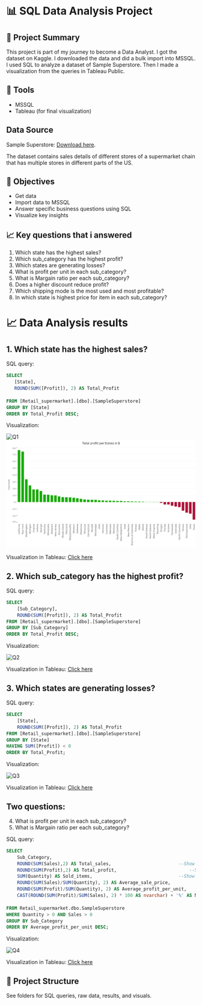 # 📊 SQL Data Analysis Project

## 🧠 Project Summary
This project is part of my journey to become a Data Analyst. I got the dataset on Kaggle. I downloaded the data and did a bulk import into MSSQL. I used SQL to analyze a dataset of Sample Superstore. Then I made a visualization from the queries in Tableau Public.

## 🔧 Tools
- MSSQL
- Tableau (for final visualization)

## Data Source
Sample Superstore: [Download here](https://www.kaggle.com/datasets/roopacalistus/superstore).

The dataset contains sales details of different stores of a supermarket chain that has multiple stores in different parts of the US.

## 📌 Objectives
- Get data
- Import data to MSSQL
- Answer specific business questions using SQL
- Visualize key insights

## 📈 Key questions that i answered
1. Which state has the highest sales?
2. Which sub_category has the highest profit?
3. Which states are generating losses?
4. What is profit per unit in each sub_category?
5. What is Margain ratio per each sub_category?
6. Does a higher discount reduce profit?
7. Which shipping mode is the most used and most profitable?
8. In which state is highest price for item in each sub_category?

# 📈 Data Analysis results
## 1. Which state has the highest sales?
SQL query:
```sql
SELECT
   [State],
   ROUND(SUM([Profit]), 2) AS Total_Profit

FROM [Retail_supermarket].[dbo].[SampleSuperstore]
GROUP BY [State]
ORDER BY Total_Profit DESC;
```
Visualization:

![Q1](https://github.com/user-attachments/assets/aff8f981-ca43-46bb-9e09-09a63031ef6d)
[![Q1](Q1.png)](Q1.png)

Visualization in Tableau: 
[Click here](https://public.tableau.com/app/profile/denis.struna/viz/Question1_17492323532630/Q1)

## 2. Which sub_category has the highest profit?
SQL query:
```sql
SELECT
	[Sub_Category],
	ROUND(SUM([Profit]), 2) AS Total_Profit
FROM [Retail_supermarket].[dbo].[SampleSuperstore]
GROUP BY [Sub_Category]
ORDER BY Total_Profit DESC;
```
Visualization:

![Q2](https://github.com/user-attachments/assets/0ee070cb-afd6-415a-8a2c-a16f5567b1bb)


Visualization in Tableau: 
[Click here](https://public.tableau.com/app/profile/denis.struna/viz/Question2_17492332552080/Q2?publish=yes)

## 3. Which states are generating losses?
SQL query:
```sql
SELECT
	[State],
	ROUND(SUM([Profit]), 2) AS Total_Profit
FROM [Retail_supermarket].[dbo].[SampleSuperstore]
GROUP BY [State]
HAVING SUM([Profit]) < 0
ORDER BY Total_Profit;
```
Visualization:

![Q3](https://github.com/user-attachments/assets/28b49a5d-d00e-4d0b-83fd-b89015327935)

Visualization in Tableau: 
[Click here](https://public.tableau.com/app/profile/denis.struna/viz/Question3_17492334172120/Q3?publish=yes)


## Two questions:
4. What is profit per unit in each sub_category?
5. What is Margain ratio per each sub_category?

SQL query:
```sql
SELECT
	Sub_Category,
	ROUND(SUM(Sales),2) AS Total_sales,							--Show Total sales
	ROUND(SUM(Profit),2) AS Total_profit,							--Show Total profit
	SUM(Quantity) AS Sold_items,								--Show Total quantity
	ROUND(SUM(Sales)/SUM(Quantity), 2) AS Average_sale_price,				--Show Absolute average price per one unit
	ROUND(SUM(Profit)/SUM(Quantity), 2) AS Average_profit_per_unit,				--Show Absolute average Profit per one unit sold
	CAST(ROUND(SUM(Profit)/SUM(Sales), 2) * 100 AS nvarchar) + '%' AS Margain_ratio		--Show Margain ratio in %

FROM Retail_supermarket.dbo.SampleSuperstore
WHERE Quantity > 0 AND Sales > 0
GROUP BY Sub_Category
ORDER BY Average_profit_per_unit DESC;
```
Visualization:

![Q4](https://github.com/user-attachments/assets/7e961817-915c-4e26-bfba-5c8107835df7)

Visualization in Tableau: 
[Click here](https://public.tableau.com/app/profile/denis.struna/viz/Question4_17492338293470/Q4?publish=yes)





## 📂 Project Structure
See folders for SQL queries, raw data, results, and visuals.


